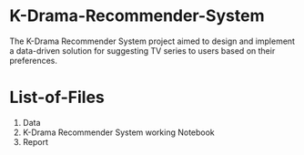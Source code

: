 # K-Drama-Recommender-System
The K-Drama Recommender System project aimed to design and implement a data-driven solution for suggesting TV series to users based on their preferences.

# List-of-Files
1. Data
2. K-Drama Recommender System working Notebook
3. Report
